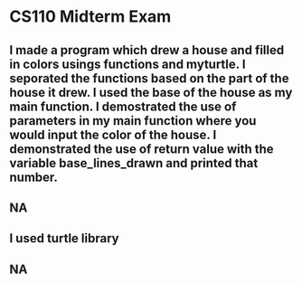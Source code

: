 # CS110 Midterm Exam

## I made a program which drew a house and filled in colors usings functions and myturtle. I seporated the functions based on the part of the house it drew. I used the base of the house as my main function. I demostrated the use of parameters in my main function where you would input the color of the house. I demonstrated the use of return value with the variable base_lines_drawn and printed that number. 

## NA

## I used turtle library 

## NA